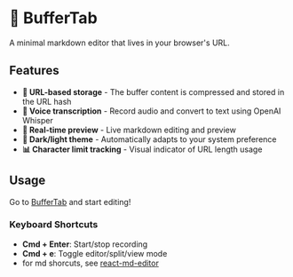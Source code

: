 # 📝 BufferTab

A minimal markdown editor that lives in your browser's URL.

## Features

- **🔗 URL-based storage** - The buffer content is compressed and stored in the URL hash
- **🎤 Voice transcription** - Record audio and convert to text using OpenAI Whisper
- **👀 Real-time preview** - Live markdown editing and preview
- **🌙 Dark/light theme** - Automatically adapts to your system preference
- **📊 Character limit tracking** - Visual indicator of URL length usage

## Usage

Go to [BufferTab](https://alexw00.github.io/Buffertab/) and start editing!

### Keyboard Shortcuts

- **Cmd + Enter**: Start/stop recording
- **Cmd + e**: Toggle editor/split/view mode
- for md shorcuts, see [react-md-editor](https://uiwjs.github.io/react-md-editor/)
